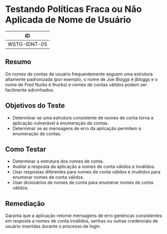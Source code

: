 # Testando Políticas Fraca ou Não Aplicada de Nome de Usuário

|ID          |
|------------|
|WSTG-IDNT-05|

## Resumo

Os nomes de contas de usuário frequentemente seguem uma estrutura altamente padronizada (por exemplo, o nome de Joe Bloggs é jbloggs e o nome de Fred Nurks é fnurks) e nomes de contas válidos podem ser facilmente adivinhados.

## Objetivos do Teste

- Determinar se uma estrutura consistente de nomes de conta torna a aplicação vulnerável à enumeração de contas.
- Determinar se as mensagens de erro da aplicação permitem a enumeração de contas.

## Como Testar

- Determinar a estrutura dos nomes de conta.
- Avaliar a resposta da aplicação a nomes de conta válidos e inválidos.
- Usar respostas diferentes para nomes de conta válidos e inválidos para enumerar nomes de conta válidos.
- Usar dicionários de nomes de conta para enumerar nomes de conta válidos.

## Remediação

Garanta que a aplicação retorne mensagens de erro genéricas consistentes em resposta a nomes de conta inválidos, senhas ou outras credenciais de usuário inseridas durante o processo de login.